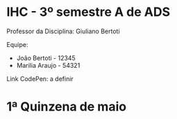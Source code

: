 # IHC - 3º semestre A de ADS

 

Professor da Disciplina: Giuliano Bertoti 

 

Equipe:
 - João Bertoti - 12345
 - Marilia Araujo - 54321

 
Link CodePen: a definir

# 1ª Quinzena de maio
